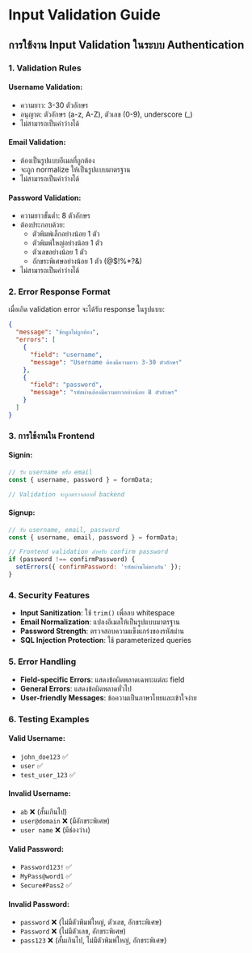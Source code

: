 # Input Validation Guide

## การใช้งาน Input Validation ในระบบ Authentication

### 1. Validation Rules

#### Username Validation:
- ความยาว: 3-30 ตัวอักษร
- อนุญาต: ตัวอักษร (a-z, A-Z), ตัวเลข (0-9), underscore (_)
- ไม่สามารถเป็นค่าว่างได้

#### Email Validation:
- ต้องเป็นรูปแบบอีเมลที่ถูกต้อง
- จะถูก normalize ให้เป็นรูปแบบมาตรฐาน
- ไม่สามารถเป็นค่าว่างได้

#### Password Validation:
- ความยาวขั้นต่ำ: 8 ตัวอักษร
- ต้องประกอบด้วย:
  - ตัวพิมพ์เล็กอย่างน้อย 1 ตัว
  - ตัวพิมพ์ใหญ่อย่างน้อย 1 ตัว
  - ตัวเลขอย่างน้อย 1 ตัว
  - อักขระพิเศษอย่างน้อย 1 ตัว (@$!%*?&)
- ไม่สามารถเป็นค่าว่างได้

### 2. Error Response Format

เมื่อเกิด validation error จะได้รับ response ในรูปแบบ:

```json
{
  "message": "ข้อมูลไม่ถูกต้อง",
  "errors": [
    {
      "field": "username",
      "message": "Username ต้องมีความยาว 3-30 ตัวอักษร"
    },
    {
      "field": "password",
      "message": "รหัสผ่านต้องมีความยาวอย่างน้อย 8 ตัวอักษร"
    }
  ]
}
```

### 3. การใช้งานใน Frontend

#### Signin:
```javascript
// รับ username หรือ email
const { username, password } = formData;

// Validation จะถูกตรวจสอบที่ backend
```

#### Signup:
```javascript
// รับ username, email, password
const { username, email, password } = formData;

// Frontend validation สำหรับ confirm password
if (password !== confirmPassword) {
  setErrors({ confirmPassword: 'รหัสผ่านไม่ตรงกัน' });
}
```

### 4. Security Features

- **Input Sanitization**: ใช้ `trim()` เพื่อลบ whitespace
- **Email Normalization**: แปลงอีเมลให้เป็นรูปแบบมาตรฐาน
- **Password Strength**: ตรวจสอบความแข็งแกร่งของรหัสผ่าน
- **SQL Injection Protection**: ใช้ parameterized queries

### 5. Error Handling

- **Field-specific Errors**: แสดงข้อผิดพลาดเฉพาะแต่ละ field
- **General Errors**: แสดงข้อผิดพลาดทั่วไป
- **User-friendly Messages**: ข้อความเป็นภาษาไทยและเข้าใจง่าย

### 6. Testing Examples

#### Valid Username:
- `john_doe123` ✅
- `user` ✅
- `test_user_123` ✅

#### Invalid Username:
- `ab` ❌ (สั้นเกินไป)
- `user@domain` ❌ (มีอักขระพิเศษ)
- `user name` ❌ (มีช่องว่าง)

#### Valid Password:
- `Password123!` ✅
- `MyPass@word1` ✅
- `Secure#Pass2` ✅

#### Invalid Password:
- `password` ❌ (ไม่มีตัวพิมพ์ใหญ่, ตัวเลข, อักขระพิเศษ)
- `Password` ❌ (ไม่มีตัวเลข, อักขระพิเศษ)
- `pass123` ❌ (สั้นเกินไป, ไม่มีตัวพิมพ์ใหญ่, อักขระพิเศษ)
